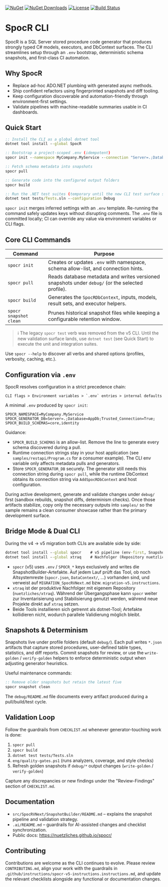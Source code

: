 [![NuGet](https://img.shields.io/nuget/v/SpocR.svg)](https://www.nuget.org/packages/SpocR)
[![NuGet Downloads](https://img.shields.io/nuget/dt/SpocR.svg)](https://www.nuget.org/packages/SpocR)
[![License](https://img.shields.io/github/license/nuetzliches/spocr.svg)](LICENSE)
[![Build Status](https://img.shields.io/github/actions/workflow/status/nuetzliches/spocr/test.yml?branch=main)](https://github.com/nuetzliches/spocr/actions)

# SpocR CLI

SpocR is a SQL Server stored procedure code generator that produces strongly typed C# models, executors, and DbContext surfaces. The CLI streamlines setup through an `.env` bootstrap, deterministic schema snapshots, and first-class CI automation.

## Why SpocR

- Replace ad-hoc ADO.NET plumbing with generated async methods.
- Ship confident refactors using fingerprinted snapshots and diff tooling.
- Keep configuration discoverable and automation-friendly through environment-first settings.
- Validate pipelines with machine-readable summaries usable in CI dashboards.

## Quick Start

```cmd
:: Install the CLI as a global dotnet tool
dotnet tool install --global SpocR

:: Bootstrap a project-scoped .env (idempotent)
spocr init --namespace MyCompany.MyService --connection "Server=.;Database=AppDb;Trusted_Connection=True;" --schemas core,identity

:: Fetch schema metadata into snapshots
spocr pull

:: Generate code into the configured output folders
spocr build

:: Run the .NET test suites (temporary until the new CLI test surface ships)
dotnet test tests/Tests.sln --configuration Debug
```

`spocr init` merges inferred settings with an `.env` template. Re-running the command safely updates keys without disrupting comments. The `.env` file is committed locally; CI can override any value via environment variables or CLI flags.

## Core CLI Commands

| Command                | Purpose                                                                                          |
| ---------------------- | ------------------------------------------------------------------------------------------------ |
| `spocr init`           | Creates or updates `.env` with namespace, schema allow-list, and connection hints.               |
| `spocr pull`           | Reads database metadata and writes versioned snapshots under `debug/` (or the selected profile). |
| `spocr build`          | Generates the `SpocRDbContext`, inputs, models, result sets, and executor helpers.               |
| `spocr snapshot clean` | Prunes historical snapshot files while keeping a configurable retention window.                  |

> ℹ️ The legacy `spocr test` verb was removed from the v5 CLI. Until the new validation surface lands, use `dotnet test` (see Quick Start) to execute the unit and integration suites.

Use `spocr --help` to discover all verbs and shared options (profiles, verbosity, caching, etc.).

## Configuration via `.env`

SpocR resolves configuration in a strict precedence chain:

```
CLI flags > Environment variables > `.env` entries > internal defaults
```

A minimal `.env` produced by `spocr init`:

```
SPOCR_NAMESPACE=MyCompany.MyService
SPOCR_GENERATOR_DB=Server=.;Database=AppDb;Trusted_Connection=True;
SPOCR_BUILD_SCHEMAS=core,identity
```

Guidance:

- `SPOCR_BUILD_SCHEMAS` is an allow-list. Remove the line to generate every schema discovered during a pull.
- Runtime connection strings stay in your host application (see `samples/restapi/Program.cs` for a consumer example). The CLI env variable only affects metadata pulls and generators.
- Store `SPOCR_GENERATOR_DB` securely. The generator still needs this connection string during `spocr pull`, while the runtime DbContext obtains its connection string via `AddSpocRDbContext` and host configuration.

During active development, generate and validate changes under `debug/` first (sandbox rebuilds, snapshot diffs, determinism checks). Once those artifacts stabilize, copy only the necessary outputs into `samples/` so the sample remains a clean consumer showcase rather than the primary development surface.

## Bridge Mode & Dual CLI

During the v4 → v5 migration both CLIs are available side by side:

```cmd
dotnet tool install --global spocr    # v5 pipeline (env-first, SnapshotBuilder)
dotnet tool install --global xtraq    # Nachfolger (Repository nuetzliches/xtraq, Namespace Xtraq, Version 1.0.0)
```

- `spocr` (v5) uses `.env` / `SPOCR_*` keys exclusively and writes die SnapshotBuilder-Artefakte. Auf jedem Lauf prüft das Tool, ob noch Altsystemreste (`spocr.json`, `DataContext/`, …) vorhanden sind, und verweist auf `MIGRATION_SpocRVNext.md` bzw. `migration-v5.instructions`.
- `xtraq` ist der produktive Nachfolger mit eigenem Repository (`nuetzliches/xtraq`). Während der Übergangsphase kann `spocr` weiter zur Inventarisierung und Stabilisierung genutzt werden, während neue Projekte direkt auf `xtraq` setzen.
- Beide Tools installieren sich getrennt als dotnet-Tool; Artefakte kollidieren nicht, wodurch parallele Validierung möglich bleibt.

## Snapshots & Determinism

Snapshots live under profile folders (default `debug/`). Each pull writes `*.json` artifacts that capture stored procedures, user-defined table types, statistics, and diff reports. Commit snapshots for review, or use the `write-golden` / `verify-golden` helpers to enforce deterministic output when adjusting generator heuristics.

Useful maintenance commands:

```cmd
:: Remove older snapshots but retain the latest five
spocr snapshot clean
```

The `debug/README.md` file documents every artifact produced during a pull/build/test cycle.

## Validation Loop

Follow the guardrails from `CHECKLIST.md` whenever generator-touching work is done:

1. `spocr pull`
2. `spocr build`
3. `dotnet test tests/Tests.sln`
4. `eng/quality-gates.ps1` (runs analyzers, coverage, and style checks)
5. Refresh golden snapshots if `debug/*` output changes (`write-golden` / `verify-golden`)

Capture any discrepancies or new findings under the "Review-Findings" section of `CHECKLIST.md`.

## Documentation

- `src/SpocRVNext/SnapshotBuilder/README.md` – explains the snapshot pipeline and validation strategy.
- `.ai/README.md` – guardrails for AI-assisted changes and checklist synchronization.
- Public docs: https://nuetzliches.github.io/spocr/

## Contributing

Contributions are welcome as the CLI continues to evolve. Please review `CONTRIBUTING.md`, align your work with the guardrails in `.github/instructions/spocr-v5-instructions.instructions.md`, and update the relevant checklists alongside any functional or documentation changes.
